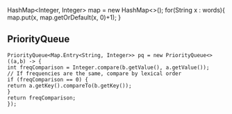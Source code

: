 HashMap<Integer, Integer> map = new HashMap<>();
for(String x : words){
map.put(x, map.getOrDefault(x, 0)+1);
}
​
## PriorityQueue
```
PriorityQueue<Map.Entry<String, Integer>> pq = new PriorityQueue<>((a,b) -> {
int freqComparison = Integer.compare(b.getValue(), a.getValue());
// If frequencies are the same, compare by lexical order
if (freqComparison == 0) {
return a.getKey().compareTo(b.getKey());
}
return freqComparison;
});
```